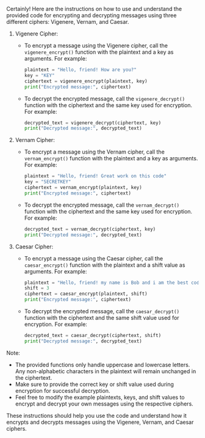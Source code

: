 Certainly! Here are the instructions on how to use and understand the provided code for encrypting and decrypting messages using three different ciphers: Vigenere, Vernam, and Caesar.

1. Vigenere Cipher:
   - To encrypt a message using the Vigenere cipher, call the `vigenere_encrypt()` function with the plaintext and a key as arguments. For example:
     ```python
     plaintext = "Hello, friend! How are you?"
     key = "KEY"
     ciphertext = vigenere_encrypt(plaintext, key)
     print("Encrypted message:", ciphertext)
     ```
   - To decrypt the encrypted message, call the `vigenere_decrypt()` function with the ciphertext and the same key used for encryption. For example:
     ```python
     decrypted_text = vigenere_decrypt(ciphertext, key)
     print("Decrypted message:", decrypted_text)
     ```

2. Vernam Cipher:
   - To encrypt a message using the Vernam cipher, call the `vernam_encrypt()` function with the plaintext and a key as arguments. For example:
     ```python
     plaintext = "Hello, friend! Great work on this code"
     key = "SECRETKEY"
     ciphertext = vernam_encrypt(plaintext, key)
     print("Encrypted message:", ciphertext)
     ```
   - To decrypt the encrypted message, call the `vernam_decrypt()` function with the ciphertext and the same key used for encryption. For example:
     ```python
     decrypted_text = vernam_decrypt(ciphertext, key)
     print("Decrypted message:", decrypted_text)
     ```

3. Caesar Cipher:
   - To encrypt a message using the Caesar cipher, call the `caesar_encrypt()` function with the plaintext and a shift value as arguments. For example:
     ```python
     plaintext = "Hello, friend! my name is Bob and i am the best coder ever"
     shift = 3
     ciphertext = caesar_encrypt(plaintext, shift)
     print("Encrypted message:", ciphertext)
     ```
   - To decrypt the encrypted message, call the `caesar_decrypt()` function with the ciphertext and the same shift value used for encryption. For example:
     ```python
     decrypted_text = caesar_decrypt(ciphertext, shift)
     print("Decrypted message:", decrypted_text)
     ```

Note:
- The provided functions only handle uppercase and lowercase letters. Any non-alphabetic characters in the plaintext will remain unchanged in the ciphertext.
- Make sure to provide the correct key or shift value used during encryption for successful decryption.
- Feel free to modify the example plaintexts, keys, and shift values to encrypt and decrypt your own messages using the respective ciphers.

These instructions should help you use the code and understand how it encrypts and decrypts messages using the Vigenere, Vernam, and Caesar ciphers.
